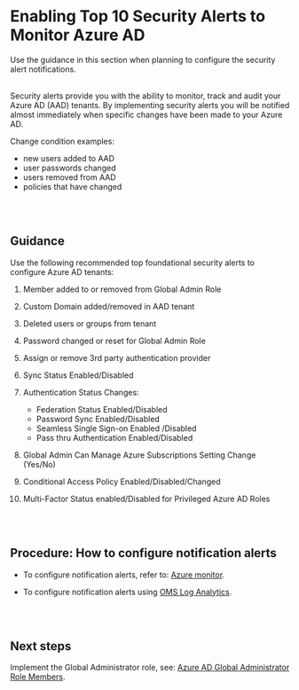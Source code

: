 # Enabling Top 10 Security Alerts to Monitor Azure AD
Use the guidance in this section when planning to configure the security alert notifications.
<br />
<br />

Security alerts provide you with the ability to monitor, track and audit your Azure AD (AAD) tenants. By implementing security alerts you will be notified almost immediately when specific changes have been made to your Azure AD. 

Change condition examples:
- new users added to AAD
- user passwords changed
- users removed from AAD
- policies that have changed
<br />
<br />

## Guidance
Use the following recommended top foundational security alerts to configure Azure AD tenants:
1.  Member added to or removed from Global Admin Role
	
2.  Custom Domain added/removed in AAD tenant
3.  Deleted users or groups from tenant
4.  Password changed or reset for Global Admin Role
5.  Assign or remove 3rd party authentication provider
6.  Sync Status Enabled/Disabled
7.  Authentication Status Changes:
    - Federation Status Enabled/Disabled
    - Password Sync Enabled/Disabled
    - Seamless Single Sign-on Enabled /Disabled
    - Pass thru Authentication Enabled/Disabled
8.  Global Admin Can Manage Azure Subscriptions Setting Change (Yes/No)
9.  Conditional Access Policy Enabled/Disabled/Changed
10.  Multi-Factor Status enabled/Disabled for Privileged Azure AD Roles
<br />
<br />

## Procedure:  How to configure notification alerts
- To configure notification alerts, refer to: [Azure monitor](https://docs.microsoft.com/en-us/azure/monitoring-and-diagnostics/monitoring-activity-log-alerts).
  
- To configure notification alerts using [OMS Log Analytics](https://docs.microsoft.com/en-us/azure/log-analytics/log-analytics-alerts-creating).
<br />
<br />
  
## Next steps
Implement the Global Administrator role, see: [Azure AD Global Administrator Role Members](3.3-Azure-AD-Global-Administrator-Role-Members.md). 
